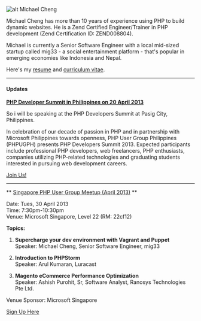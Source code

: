 ![alt Michael Cheng](http://www.gravatar.com/avatar/cad06c496d78923202f2c30444fab2ea.png?s=700)

Michael Cheng has more than 10 years of experience using PHP to build dynamic websites. He is a Zend Certified Engineer/Trainer in PHP development (Zend Certification ID: ZEND008804).

Michael is currently a Senior Software Engineer with a local mid-sized startup called mig33 - a social entertainment platform - that's popular in emerging economies like Indonesia and Nepal.

Here's my [resume](https://github.com/miccheng/coderkungfu-site/wiki/Resume) and [curriculum vitae](https://github.com/miccheng/coderkungfu-site/wiki/Curriculum-Vitae).

---

#### Updates

**[PHP Developer Summit in Philippines on 20 April 2013](http://conference.phpugph.com/index.php)**

So i will be speaking at the PHP Developers Summit at Pasig City, Philippines.

In celebration of our decade of passion in PHP and in partnership with Microsoft Philippines towards openness, PHP User Group Philippines (PHPUGPH) presents PHP Developers Summit 2013. Expected participants include professional PHP developers, web freelancers, PHP enthusiasts, companies utilizing PHP-related technologies and graduating students interested in pursuing web development careers.

[Join Us!](http://conference.phpugph.com/index.php)

---
** [Singapore PHP User Group Meetup (April 2013)](https://www.facebook.com/events/351452121642236/) **

Date: Tues, 30 April 2013<br/>
Time: 7:30pm-10:30pm<br/>
Venue: Microsoft Singapore, Level 22 (RM: 22cf12)

**Topics:**

1) **Supercharge your dev environment with Vagrant and Puppet**<br/>
Speaker: Michael Cheng, Senior Software Engineer, mig33

2) **Introduction to PHPStorm**<br/>
Speaker: Arul Kumaran, Luracast

3) **Magento eCommerce Performance Optimization**<br/>
Speaker: Ashish Purohit, Sr, Software Analyst, Ranosys Technologies Pte Ltd.

Venue Sponsor: Microsoft Singapore

[Sign Up Here](https://www.facebook.com/events/351452121642236/)